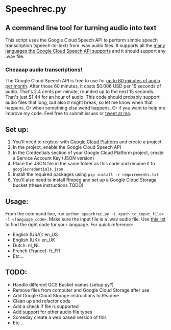 # Speechrec.py

## A command line tool for turning audio into text

This script uses the Google Cloud Speech API to perform simple speech transcription (speech-to-text) from .wav audio files. It supports all the [many languages the Google Cloud Speech API supports](https://cloud.google.com/speech/docs/languages) and it should support any .wav file.

### Cheaaap audio transcriptions!
The Google Cloud Speech API is free to use for [up to 60 minutes of audio per month](https://cloud.google.com/speech/pricing). After those 60 minutes, it costs $0.006 USD per 15 seconds of audio. That's 2.4 cents per minute, rounded up to the next 15 seconds. That's just $1.44 for an hour of audio. 
This code should probably support audio files that long, but also it might break, so let me know when that happens. Or when something else weird happens. Or if you want to help me improve my code. Feel free to submit issues or [tweet at me](http://www.twitter.com/woutervd).
## Set up:
1. You'll need to register with [Google Cloud Platform](https://console.cloud.google.com) and create a project
1. In the project, enable the Google Cloud Speech API
1. In the Credentials section of your Google Cloud Platform project, create a Service Account Key (JSON version)
1. Place the JSON file in the same folder as this code and rename it to `googlecredentials.json`
1. Install the required packages using `pip install -r requirements.txt`
1. You'll also need to install ffmpeg and set up a Google Cloud Storage bucket (these instructions TODO)

## Usage:
From the command line, run `python speechrec.py -i <path_to_input_file> -l <language_code>`. Make sure the input file is a .wav audio file. Use [this list](https://cloud.google.com/speech/docs/languages) to find the right code for your language. For quick reference:
* English (USA): en_US
* English (UK): en_UK
* Dutch: nl_NL
* French (France): fr_FR
* Etc...

## TODO:

 * Handle different GCS Bucket names (setup.py?)
 * Remove files from computer and Google Cloud Storage after use
 * Add Google Cloud Storage instructions to Readme
 * Clean up and refactor code
 * Add a check if file is supported
 * Add support for other audio file types
 * Someday create a web based version of this
 * Etc...

